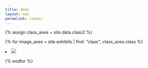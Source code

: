 ```yaml
---
title: Aves
layout: nav
permalink: /aves/
---
```

 {% assign class_aves = site.data.class2 %}

  {% for image_aves = site.exhibits | find: "class", class_aves.class %}
  
 <li> <img src = "{{ image_aves.image-url }}"></li>

{% endfor %}
